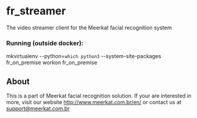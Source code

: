 # fr_streamer
The video streamer client for the Meerkat facial recognition system

### Running (outside docker):
mkvirtualenv --python=`which python3` --system-site-packages fr_on_premise
workon fr_on_premise 

## About

This is a part of Meerkat facial recognition solution. If your are interested
in more, visit our website http://www.meerkat.com.br/en/ or contact us at
support@meerkat.com.br     
